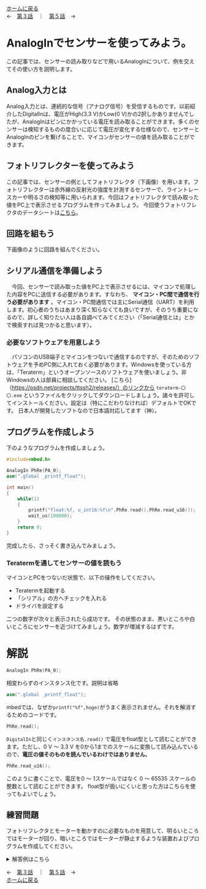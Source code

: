 [ホームに戻る](./index.md)  
←　[第３話](PwmOut_explain.md)　｜　[第５話](Warikomi_explain.md)　→

# AnalogInでセンサーを使ってみよう。
この記事では、センサーの読み取りなどで用いるAnalogInについて、例を交えてその使い方を説明します。

## Analog入力とは
Analog入力とは、連続的な信号（アナログ信号）を受信するものです。以前紹介したDigitalInは、電圧がHigh(3.3 V)かLow(0 V)かの2択しかありませんでしたが、AnalogInはピンにかかっている電圧を読み取ることができます。多くのセンサーは検知するものの度合いに応じて電圧が変化する仕様なので、センサーとAnalogInのピンを繋げることで、マイコンがセンサーの値を読み取ることができます。

## フォトリフレクターを使ってみよう
この記事では、センサーの例としてフォトリフレクタ（下画像）を用います。フォトリフレクターは赤外線の反射光の強度を計測するセンサーで、ライントレースカーや明るさの検知等に用いられます。今回はフォトリフレクタで読み取った値をPC上で表示させるプログラムを作ってみましょう。
今回使うフォトリフレクタのデータシートは[こちら](https://akizukidenshi.com/catalog/g/gP-04500/)。

## 回路を組もう
下画像のように回路を組んでください。

## シリアル通信を準備しよう
　今回、センサーで読み取った値をPC上で表示させるには、マイコンで処理した内容をPCに送信する必要があります。すなわち、 **マイコン・PC間で通信を行う必要があります** 。マイコン・PC間通信では主にSerial通信（UART）を利用します。初心者のうちはあまり深く知らなくても良いですが、そのうち重要になるので、詳しく知りたい人は各自調べてみてください（「Serial通信とは」とかで検索すれば見つかると思います）。

### 必要なソフトウェアを用意しよう
　パソコンのUSB端子とマイコンをつないで通信するのですが、そのためのソフトウェアを予めPC側に入れておく必要があります。Windowsを使っている方は、「Teraterm」というオープンソースのソフトウェアを使いましょう。非Windowsの人は部員に相談してください。
 [こちら]（https://osdn.net/projects/ttssh2/releases/）のリンクから `teraterm-〇〇.exe` というファイルをクリックしてダウンロードしましょう。諸々を許可してインストールください。設定は（特にこだわりなければ）デフォルトでOKです。
 日本人が開発したソフトなので日本語対応してます（神）。

## プログラムを作成しよう
下のようなプログラムを作成しましょう。

``` cpp
#include<mbed.h>

AnalogIn PhRe(PA_0);
asm(".global _printf_float");

int main()
{
    while(1)
    {
        printf("float:%f, u_int16:%f\n",PhRe.read(),PhRe.read_u16());
        wait_us(100000);
    }
    return 0;
}
```

完成したら、さっそく書き込んでみましょう。

### Teratermを通してセンサーの値を読もう
マイコンとPCをつないだ状態で、以下の操作をしてください。

* Teratermを起動する
* 「シリアル」の方へチェックを入れる
* ドライバを設定する



二つの数字が次々と表示されたら成功です。
その状態のまま、黒いところや白いところにセンサーを近づけてみましょう。数字が増減するはずです。

# 解説

``` cpp
AnalogIn PhRe(PA_0);
```
相変わらずのインスタンス化です。説明は省略

``` cpp
asm(".global _printf_float");
```
mbedでは、なぜか`printf("%f",hoge)`がうまく表示されません。それを解消するためのコードです。

``` cpp
PhRe.read();
```
`DigitalIn`と同じく`インスタンス名.read()` で電圧をfloat型として読むことができます。ただし、0 V ～ 3.3 V を0から1までのスケールに変換して読み込んでいるので、**電圧の値そのものを読んでいるわけではありません**。

``` cpp
PhRe.read_u16();
```
このように書くことで、電圧を0 ～ 1スケールではなく 0 ～ 65535 スケールの整数として読むことができます。
float型が扱いにくいと思った方はこちらを使ってもよいでしょう。


## 練習問題
フォトリフレクタとモーターを動かすのに必要なものを用意して、明るいところではモーターが回り、暗いところではモーターが静止するような装置およびプログラムを作成してください。

<details><summary>解答例はこちら</summary>
まず回路は以下のようなふうに作ります。


ソースコードは以下のようなものが考えられます。

``` cpp
#include <mbed.h>

DigitalOut dir();
PwmOut speed();
AnalogIn PhRe();

int main()
{
    dir.write(1);
    speed.period_ms(20);
    speed.write(0);

    while(1)
    {
        if(PhRe.read() > 0.5)
        {
            speed.write(0.5);
        }else{
            speed.write(0);
        }
        wait_us(100000);
    }
}
```
</details>

←　[第３話](PwmOut_explain.md)　｜　[第５話](Warikomi_explain.md)　→  
[ホームに戻る](./index.md)